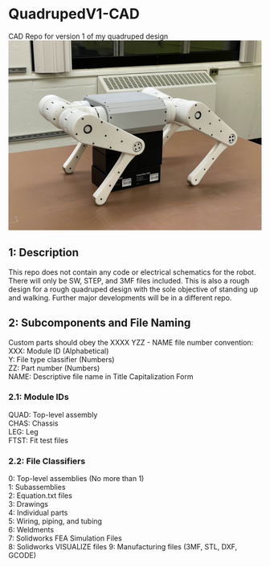 # QuadrupedV1-CAD
CAD Repo for version 1 of my quadruped design  
![](https://github.com/timxuti/QuadrupedV1-CAD/blob/main/0.%20Project%20Documents/1.%20Images/Quadruped%20V1.jpg?raw=true)

## 1: Description
This repo does not contain any code or electrical schematics for the robot. There will only be SW, STEP, and 3MF files included. This is also a rough design for a rough quadruped design with the sole objective of standing up and walking. Further major developments will be in a different repo.

## 2: Subcomponents and File Naming
Custom parts should obey the XXXX YZZ - NAME file number convention:  
XXX: Module ID (Alphabetical)  
Y: File type classifier (Numbers)  
ZZ: Part number (Numbers)  
NAME: Descriptive file name in Title Capitalization Form  

### 2.1: Module IDs
QUAD: Top-level assembly  
CHAS: Chassis  
LEG: Leg  
FTST: Fit test files  

### 2.2: File Classifiers
0: Top-level assemblies (No more than 1)  
1: Subassemblies  
2: Equation.txt files  
3: Drawings  
4: Individual parts  
5: Wiring, piping, and tubing  
6: Weldments  
7: Solidworks FEA Simulation Files  
8: Solidworks VISUALIZE files
9: Manufacturing files (3MF, STL, DXF, GCODE)  
